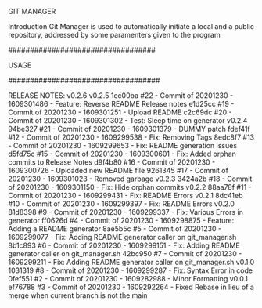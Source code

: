 GIT MANAGER

Introduction
Git Manager is used to automatically initiate a local and a public repository, addressed by some paramenters given to the program

##################################

USAGE


###################################

RELEASE NOTES:
v0.2.6
v0.2.5 1ec00ba #22 - Commit of 20201230 - 1609301486 - Feature: Reverse README Release notes 
e1d25cc #19 - Commit of 20201230 - 1609301251 - Upload README 
c2c69dc #20 - Commit of 20201230 - 1609301302 - Test: Sleep time on generator
v0.2.4 94be327 #21 - Commit of 20201230 - 1609301379 - DUMMY patch
fdef41f #12 - Commit of 20201230 - 1609299538 - Fix: Removing Tags 
8edc8f7 #13 - Commit of 20201230 - 1609299653 - Fix: README generation issues
d5fd75c #15 - Commit of 20201230 - 1609300601 - Fix: Added orphan commits to Release Notes
d9f4b80 #16 - Commit of 20201230 - 1609300726 - Uploaded new README file
9261345 #17 - Commit of 20201230 - 1609301023 - Removed garbage
v0.2.3 3424a2b #18 - Commit of 20201230 - 1609301150 - Fix: Hide orphan commits
v0.2.2 88aa78f #11 - Commit of 20201230 - 1609299431 - Fix: README Errors 
v0.2.1 8dc41eb #10 - Commit of 20201230 - 1609299397 - Fix: README Errors 
v0.2.0 81d8398 #9 - Commit of 20201230 - 1609299337 - Fix: Various Errors in generator 
ff0626d #4 - Commit of 20201230 - 1609298875 - Feature: Adding a README generator 
8ae5b5c #5 - Commit of 20201230 - 1609299077 - Fix: Adding README generator caller on git_manager.sh
8b1c893 #6 - Commit of 20201230 - 1609299151 - Fix: Adding README generator caller on git_manager.sh
42bc950 #7 - Commit of 20201230 - 1609299211 - Fix: Adding README generator caller on git_manager.sh
v0.1.0 1031319 #8 - Commit of 20201230 - 1609299287 - Fix: Syntax Error in code
0fef551 #2 - Commit of 20201230 - 1609282988 - Minor Formatting 
v0.0.1 ef76788 #3 - Commit of 20201230 - 1609292264 - Fixed Rebase in lieu of a merge when current branch is not the main
